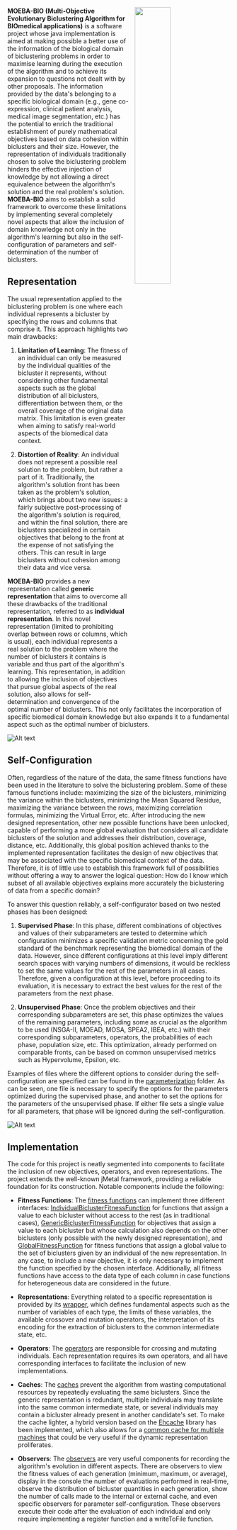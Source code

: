 <img src="./docs/logo.svg" width="40%" align="right" style="margin: 1em">

**MOEBA-BIO (Multi-Objective Evolutionary Biclustering Algorithm for BIOmedical applications)** is a software project whose java implementation is aimed at making possible a better use of the information of the biological domain of biclustering problems in order to maximise learning during the execution of the algorithm and to achieve its expansion to questions not dealt with by other proposals. The information provided by the data's belonging to a specific biological domain (e.g., gene co-expression, clinical patient analysis, medical image segmentation, etc.) has the potential to enrich the traditional establishment of purely mathematical objectives based on data cohesion within biclusters and their size. However, the representation of individuals traditionally chosen to solve the biclustering problem hinders the effective injection of knowledge by not allowing a direct equivalence between the algorithm's solution and the real problem's solution. **MOEBA-BIO** aims to establish a solid framework to overcome these limitations by implementing several completely novel aspects that allow the inclusion of domain knowledge not only in the algorithm's learning but also in the self-configuration of parameters and self-determination of the number of biclusters.

## Representation

The usual representation applied to the biclustering problem is one where each individual represents a bicluster by specifying the rows and columns that comprise it. This approach highlights two main drawbacks:

1. **Limitation of Learning**: The fitness of an individual can only be measured by the individual qualities of the bicluster it represents, without considering other fundamental aspects such as the global distribution of all biclusters, differentiation between them, or the overall coverage of the original data matrix. This limitation is even greater when aiming to satisfy real-world aspects of the biomedical data context.

2. **Distortion of Reality**: An individual does not represent a possible real solution to the problem, but rather a part of it. Traditionally, the algorithm's solution front has been taken as the problem's solution, which brings about two new issues: a fairly subjective post-processing of the algorithm's solution is required, and within the final solution, there are biclusters specialized in certain objectives that belong to the front at the expense of not satisfying the others. This can result in large biclusters without cohesion among their data and vice versa.

**MOEBA-BIO** provides a new representation called **generic representation** that aims to overcome all these drawbacks of the traditional representation, referred to as **individual representation**. In this novel representation (limited to prohibiting overlap between rows or columns, which is usual), each individual represents a real solution to the problem where the number of biclusters it contains is variable and thus part of the algorithm's learning. This representation, in addition to allowing the inclusion of objectives that pursue global aspects of the real solution, also allows for self-determination and convergence of the optimal number of biclusters. This not only facilitates the incorporation of specific biomedical domain knowledge but also expands it to a fundamental aspect such as the optimal number of biclusters.

![Alt text](./docs/representation.svg)

## Self-Configuration

Often, regardless of the nature of the data, the same fitness functions have been used in the literature to solve the biclustering problem. Some of these famous functions include: maximizing the size of the biclusters, minimizing the variance within the biclusters, minimizing the Mean Squared Residue, maximizing the variance between the rows, maximizing correlation formulas, minimizing the Virtual Error, etc. After introducing the new designed representation, other new possible functions have been unlocked, capable of performing a more global evaluation that considers all candidate biclusters of the solution and addresses their distribution, coverage, distance, etc. Additionally, this global position achieved thanks to the implemented representation facilitates the design of new objectives that may be associated with the specific biomedical context of the data. Therefore, it is of little use to establish this framework full of possibilities without offering a way to answer the logical question: How do I know which subset of all available objectives explains more accurately the biclustering of data from a specific domain?

To answer this question reliably, a self-configurator based on two nested phases has been designed:

1. **Supervised Phase**: In this phase, different combinations of objectives and values of their subparameters are tested to determine which configuration minimizes a specific validation metric concerning the gold standard of the benchmark representing the biomedical domain of the data. However, since different configurations at this level imply different search spaces with varying numbers of dimensions, it would be reckless to set the same values for the rest of the parameters in all cases. Therefore, given a configuration at this level, before proceeding to its evaluation, it is necessary to extract the best values for the rest of the parameters from the next phase.

2. **Unsupervised Phase**: Once the problem objectives and their corresponding subparameters are set, this phase optimizes the values of the remaining parameters, including some as crucial as the algorithm to be used (NSGA-II, MOEAD, MOSA, SPEA2, IBEA, etc.) with their corresponding subparameters, operators, the probabilities of each phase, population size, etc. This optimization, already performed on comparable fronts, can be based on common unsupervised metrics such as Hypervolume, Epsilon, etc.

Examples of files where the different options to consider during the self-configuration are specified can be found in the [parameterization](./parameterization/) folder. As can be seen, one file is necessary to specify the options for the parameters optimized during the supervised phase, and another to set the options for the parameters of the unsupervised phase. If either file sets a single value for all parameters, that phase will be ignored during the self-configuration.

![Alt text](./docs/autoconfiguration.svg)

## Implementation

The code for this project is neatly segmented into components to facilitate the inclusion of new objectives, operators, and even representations. The project extends the well-known jMetal framework, providing a reliable foundation for its construction. Notable components include the following:

* **Fitness Functions**: The [fitness functions](./src/main/java/moeba/fitnessfunction/impl/) can implement three different interfaces: [IndividualBiclusterFitnessFunction](./src/main/java/moeba/fitnessfunction/IndividualBiclusterFitnessFunction.java) for functions that assign a value to each bicluster without access to the rest (as in traditional cases), [GenericBiclusterFitnessFunction](./src/main/java/moeba/fitnessfunction/GenericBiclusterFitnessFunction.java) for objectives that assign a value to each bicluster but whose calculation also depends on the other biclusters (only possible with the newly designed representation), and [GlobalFitnessFunction](./src/main/java/moeba/fitnessfunction/GlobalFitnessFunction.java) for fitness functions that assign a global value to the set of biclusters given by an individual of the new representation. In any case, to include a new objective, it is only necessary to implement the function specified by the chosen interface. Additionally, all fitness functions have access to the data type of each column in case functions for heterogeneous data are considered in the future.

* **Representations**: Everything related to a specific representation is provided by its [wrapper](./src/main/java/moeba/representationwrapper/impl/), which defines fundamental aspects such as the number of variables of each type, the limits of these variables, the available crossover and mutation operators, the interpretation of its encoding for the extraction of biclusters to the common intermediate state, etc.

* **Operators**: The [operators](./src/main/java/moeba/operator/) are responsible for crossing and mutating individuals. Each representation requires its own operators, and all have corresponding interfaces to facilitate the inclusion of new implementations.

* **Caches**: The [caches](./src/main/java/moeba/utils/storage/impl/) prevent the algorithm from wasting computational resources by repeatedly evaluating the same biclusters. Since the generic representation is redundant, multiple individuals may translate into the same common intermediate state, or several individuals may contain a bicluster already present in another candidate's set. To make the cache lighter, a hybrid version based on the [Ehcache](https://www.ehcache.org/) library has been implemented, which also allows for a [common cache for multiple machines](https://www.ehcache.org/documentation/3.5/clustered-cache.html) that could be very useful if the dynamic representation proliferates.

* **Observers**: The [observers](./src/main/java/moeba/utils/observer/impl/) are very useful components for recording the algorithm's evolution in different aspects. There are observers to view the fitness values of each generation (minimum, maximum, or average), display in the console the number of evaluations performed in real-time, observe the distribution of bicluster quantities in each generation, show the number of calls made to the internal or external cache, and even specific observers for parameter self-configuration. These observers execute their code after the evaluation of each individual and only require implementing a register function and a writeToFile function.